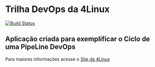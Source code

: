 # Trilha DevOps da 4Linux

<!-- Altere a Flag abaixo com sua URL do Travis -->
[![Build Status](https://travis-ci.com/wahpereira/DevOpsLab-HelloWorld.svg?branch=master)](https://travis-ci.com/wahpereira/DevOpsLab-HelloWorld)

## Aplicação criada para exemplificar o Ciclo de uma PipeLine DevOps


Para maiores informações acesse o [Site da 4Linux](https://www.4linux.com.br/cursos/devops)
